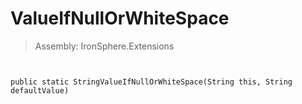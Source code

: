 ﻿

# ValueIfNullOrWhiteSpace

> Assembly: IronSphere.Extensions



```


public static StringValueIfNullOrWhiteSpace(String this, String defaultValue)
```